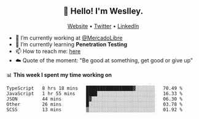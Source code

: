 <h2 align="center">👋 Hello! I'm Weslley.</h2>
<p align="center">
  <a href="http://weslleyneri.com.br">Website</a> •
  <a href="https://twitter.com/Weslley_Neri">Twitter</a> •
  <a href="https://www.linkedin.com/in/weslley-neri-3658908b">LinkedIn</a>
</p>


- 🔭 I’m currently working at [@MercadoLibre](https://github.com/mercadolibre)
- 🌱 I’m currently learning **Penetration Testing**
- 📫 How to reach me: [here](mailto:weslley39@gmail.com)
- ☁️ Quote of the moment: "Be good at something, get good or give up"

📊 **This week I spent my time working on**
<!--START_SECTION:waka-->

```text
TypeScript   8 hrs 18 mins   █████████████████▓░░░░░░░   70.49 %
JavaScript   1 hr 55 mins    ████░░░░░░░░░░░░░░░░░░░░░   16.33 %
JSON         44 mins         █▓░░░░░░░░░░░░░░░░░░░░░░░   06.30 %
Other        26 mins         █░░░░░░░░░░░░░░░░░░░░░░░░   03.78 %
SCSS         13 mins         ▒░░░░░░░░░░░░░░░░░░░░░░░░   01.92 %
```

<!--END_SECTION:waka-->

<!-- Inspired by https://github.com/gruselhaus/gruselhaus -->
